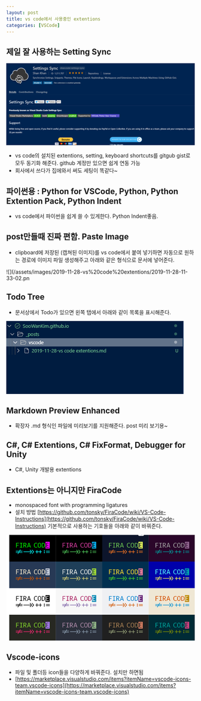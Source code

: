 ```yaml
---
layout: post
title: vs code에서 사용중인 extentions
categories: [VSCode]
---
```


## 제일 잘 사용하는 Setting Sync

![](/assets/images/2019-11-28-vs%20code%20extentions/2019-11-28-11-27-53.png)

- vs code의 설치된 extentions, setting, keyboard shortcuts를 gitgub gist로 모두 동기화 해준다. github 계정만 있으면 쉽게 연동 가능
- 회사에서 쓰다가 집에와서 써도 세팅이 똑같다~

## 파이썬용 : Python for VSCode, Python, Python Extention Pack, Python Indent

- vs code에서 파이썬을 쉽게 쓸 수 있게한다. Python Indent좋음.

## post만들때 진짜 편함. Paste Image

- clipboard에 저장된 (캡쳐된 이미지)를 vs code에서 붙여 넣기하면 자동으로 원하는 경로에 이미지 파일 생성해주고 아래와 같은 형식으로 문서에 넣어준다.

![](/assets/images/2019-11-28-vs%20code%20extentions/2019-11-28-11-33-02.pn

## Todo Tree

- 문서상에서 Todo가 있으면 왼쪽 탭에서 아래와 같이 목록을 표시해준다.


![](/assets/images/2019-11-28-vs%20code%20extentions/2019-11-28-11-35-16.png)

## Markdown Preview Enhanced

- 확장자 .md 형식인 파일에 미리보기를 지원해준다. post 미리 보기용~

## C#, C# Extentions, C# FixFormat, Debugger for Unity

- C#, Unity 개발용 extentions

## Extentions는 아니지만 FiraCode

- monospaced font with programming ligatures
- 설치 방법 [https://github.com/tonsky/FiraCode/wiki/VS-Code-Instructions](https://github.com/tonsky/FiraCode/wiki/VS-Code-Instructions)
기본적으로 사용하는 기호들을 아래와 같이 바꿔준다.

![](/assets/images/2019-11-28-vs%20code%20extentions/2019-11-28-11-41-25.png)

## Vscode-icons

- 파일 및 폴더등 icon들을 다양하게 바꿔준다. 설치만 하면됨
- [https://marketplace.visualstudio.com/items?itemName=vscode-icons-team.vscode-icons](https://marketplace.visualstudio.com/items?itemName=vscode-icons-team.vscode-icons)